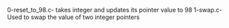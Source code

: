 0-reset_to_98.c- takes integer and updates its pointer value to 98
1-swap.c- Used to swap the value of two integer pointers
